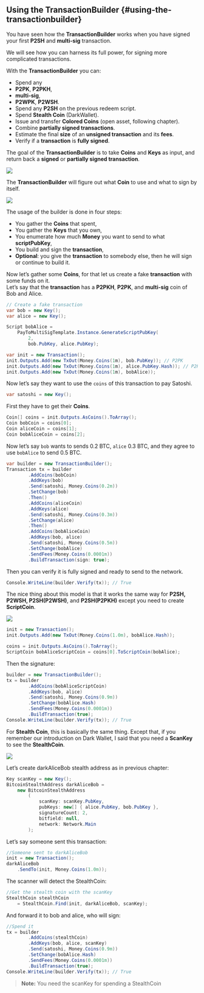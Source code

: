 ## Using the TransactionBuilder {#using-the-transactionbuilder}

You have seen how the **TransactionBuilder** works when you have signed your first **P2SH** and **multi-sig** transaction.  

We will see how you can harness its full power, for signing more complicated transactions.    

With the **TransactionBuilder** you can:  
*   Spend any  
  *   **P2PK**, **P2PKH**,  
  *   **multi-sig**,  
  *   **P2WPK**, **P2WSH**.  
*   Spend any **P2SH** on the previous redeem script.  
*   Spend **Stealth Coin** (DarkWallet).  
*   Issue and transfer **Colored Coins** (open asset, following chapter).  
*   Combine **partially signed transactions**.  
*   Estimate the final **size** of an **unsigned transaction** and its **fees**.  
*   Verify if a **transaction** is **fully signed**.  

The goal of the **TransactionBuilder** is to take **Coins** and **Keys** as input, and return back a **signed** or **partially signed transaction**.  

![](../assets/SignedTransaction.png)  

The **TransactionBuilder** will figure out what **Coin** to use and what to sign by itself.  

![](../assets/TransactionBuilder.png)  

The usage of the builder is done in four steps:  
*   You gather the **Coins** that spent,
*   You gather the **Keys** that you own,
*   You enumerate how much **Money** you want to send to what **scriptPubKey**,
*   You build and sign the **transaction**,
*   **Optional**: you give the **transaction** to somebody else, then he will sign or continue to build it.

Now let’s gather some **Coins**, for that let us create a fake **transaction** with some funds on it.  
Let’s say that the **transaction** has a **P2PKH**, **P2PK**, and **multi-sig** coin of Bob and Alice.

```cs
// Create a fake transaction
var bob = new Key();
var alice = new Key();

Script bobAlice = 
    PayToMultiSigTemplate.Instance.GenerateScriptPubKey(
        2, 
        bob.PubKey, alice.PubKey);

var init = new Transaction();
init.Outputs.Add(new TxOut(Money.Coins(1m), bob.PubKey)); // P2PK
init.Outputs.Add(new TxOut(Money.Coins(1m), alice.PubKey.Hash)); // P2PKH
init.Outputs.Add(new TxOut(Money.Coins(1m), bobAlice));
```

Now let’s say they want to use the ```coins``` of this transaction to pay Satoshi.  

```cs
var satoshi = new Key();
```  

First they have to get their **Coins**.  

```cs
Coin[] coins = init.Outputs.AsCoins().ToArray();
Coin bobCoin = coins[0];
Coin aliceCoin = coins[1];
Coin bobAliceCoin = coins[2];
```  

Now let’s say ```bob``` wants to sends 0.2 BTC, ```alice``` 0.3 BTC, and they agree to use ```bobAlice``` to send 0.5 BTC.  

```cs
var builder = new TransactionBuilder();
Transaction tx = builder
        .AddCoins(bobCoin)
        .AddKeys(bob)
        .Send(satoshi, Money.Coins(0.2m))
        .SetChange(bob)
        .Then()
        .AddCoins(aliceCoin)
        .AddKeys(alice)
        .Send(satoshi, Money.Coins(0.3m))
        .SetChange(alice)
        .Then()
        .AddCoins(bobAliceCoin)
        .AddKeys(bob, alice)
        .Send(satoshi, Money.Coins(0.5m))
        .SetChange(bobAlice)
        .SendFees(Money.Coins(0.0001m))
        .BuildTransaction(sign: true);
```  

Then you can verify it is fully signed and ready to send to the network.  

```cs
Console.WriteLine(builder.Verify(tx)); // True
```  

The nice thing about this model is that it works the same way for **P2SH, P2WSH, P2SH(P2WSH)**, and **P2SH(P2PKH)** except you need to create **ScriptCoin**.  

![](../assets/ScriptCoinFromCoin.png)  

```cs
init = new Transaction();
init.Outputs.Add(new TxOut(Money.Coins(1.0m), bobAlice.Hash));

coins = init.Outputs.AsCoins().ToArray();
ScriptCoin bobAliceScriptCoin = coins[0].ToScriptCoin(bobAlice);
```  

Then the signature:  

```cs
builder = new TransactionBuilder();
tx = builder
        .AddCoins(bobAliceScriptCoin)
        .AddKeys(bob, alice)
        .Send(satoshi, Money.Coins(0.9m))
        .SetChange(bobAlice.Hash)
        .SendFees(Money.Coins(0.0001m))
        .BuildTransaction(true);
Console.WriteLine(builder.Verify(tx)); // True
```  

For **Stealth Coin**, this is basically the same thing. Except that, if you remember our introduction on Dark Wallet, I said that you need a **ScanKey** to see the **StealthCoin**.

![](../assets/StealthCoin.png)  

Let’s create darkAliceBob stealth address as in previous chapter:  

```cs
Key scanKey = new Key();
BitcoinStealthAddress darkAliceBob =
    new BitcoinStealthAddress
        (
            scanKey: scanKey.PubKey,
            pubKeys: new[] { alice.PubKey, bob.PubKey },
            signatureCount: 2,
            bitfield: null,
            network: Network.Main
        );
```  

Let’s say someone sent this transaction:  

```cs
//Someone sent to darkAliceBob
init = new Transaction();
darkAliceBob
    .SendTo(init, Money.Coins(1.0m));
```  

The scanner will detect the StealthCoin:  

```cs
//Get the stealth coin with the scanKey
StealthCoin stealthCoin
    = StealthCoin.Find(init, darkAliceBob, scanKey);
```  

And forward it to bob and alice, who will sign:  

```cs
//Spend it
tx = builder
        .AddCoins(stealthCoin)
        .AddKeys(bob, alice, scanKey)
        .Send(satoshi, Money.Coins(0.9m))
        .SetChange(bobAlice.Hash)
        .SendFees(Money.Coins(0.0001m))
        .BuildTransaction(true);
Console.WriteLine(builder.Verify(tx)); // True
```  

> **Note:** You need the scanKey for spending a StealthCoin